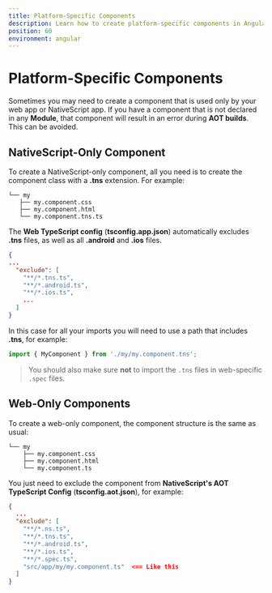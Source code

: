 ```yaml
---
title: Platform-Specific Components
description: Learn how to create platform-specific components in Angular and NativeScript code-sharing project
position: 60
environment: angular
---
```


# Platform-Specific Components

Sometimes you may need to create a component that is used only by your web app or NativeScript app.
If you have a component that is not declared in any **Module**, that component will result in an error during **AOT builds**. This can be avoided.

## NativeScript-Only Component

To create a NativeScript-only component, all you need is to create the component class with a **.tns** extension. For example: 

```
└── my
   ├── my.component.css
   ├── my.component.html
   └── my.component.tns.ts
```

The **Web TypeScript config** (**tsconfig.app.json**) automatically excludes **.tns** files, as well as all **.android** and **.ios** files.

```JSON
{
...
  "exclude": [
    "**/*.tns.ts",
    "**/*.android.ts",
    "**/*.ios.ts",
    ...
  ]
}
```

In this case for all your imports you will need to use a path that includes **.tns**, for example:

```TypeScript
import { MyComponent } from './my/my.component.tns';
```

> You should also make sure **not** to import the `.tns` files in web-specific `.spec` files.

## Web-Only Components

To create a web-only component, the component structure is the same as usual:

```
└── my
    ├── my.component.css
    ├── my.component.html
    └── my.component.ts
```

You just need to exclude the component from **NativeScript's AOT TypeScript Config** (**tsconfig.aot.json**), for example:

```JSON
{
  ...
  "exclude": [
    "**/*.ns.ts",
    "**/*.tns.ts",
    "**/*.android.ts",
    "**/*.ios.ts",
    "**/*.spec.ts",
    "src/app/my/my.component.ts"  <== Like this
  ]
}
```